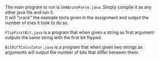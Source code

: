 The main program to run is `SHABruteForce.java`. Simply compile it as any other java file and run it.\
It will "crack" the example texts given in the assignment and output the number of tries it took to do so.

`FlipFirstBit.java` is a program that when given a string as first argument outputs the same string with the first bit flipped.

`BitDiffCalculator.java` is a program that when given two strings as arguments will output the number of bits that differ between them.
